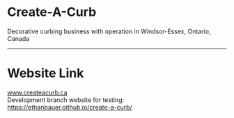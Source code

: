 # Create-A-Curb
Decorative curbing business with operation in Windsor-Essex, Ontario, Canada

---

# Website Link
www.createacurb.ca<br>
Development branch website for testing:<br>
https://ethanbauer.github.io/create-a-curb/
